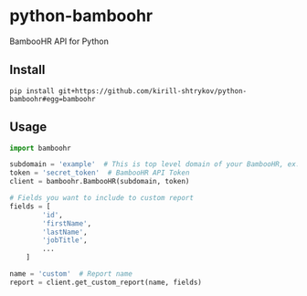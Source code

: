 # python-bamboohr
BambooHR API for Python 

## Install
`pip install git+https://github.com/kirill-shtrykov/python-bamboohr#egg=bamboohr`

## Usage
```python
import bamboohr

subdomain = 'example'  # This is top level domain of your BambooHR, ex.: https://example.bamboohr.com
token = 'secret_token'  # BambooHR API Token
client = bamboohr.BambooHR(subdomain, token)

# Fields you want to include to custom report
fields = [
        'id',
        'firstName',
        'lastName',
        'jobTitle',
        ...
    ]

name = 'custom'  # Report name
report = client.get_custom_report(name, fields)
```
